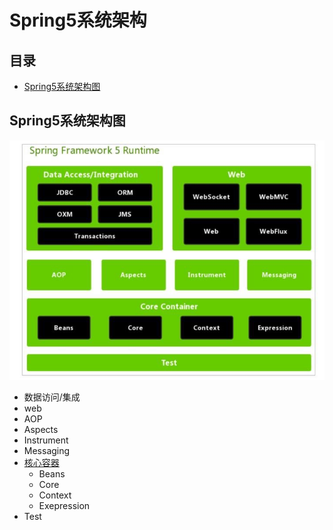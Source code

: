 # Spring5系统架构

## 目录

- [Spring5系统架构图](#Spring5系统架构图)

## Spring5系统架构图

![image-20200913134852082](../../assets/image-20200913134852082.png)

- 数据访问/集成
- web
- AOP
- Aspects
- Instrument
- Messaging
- [核心容器](011-Spring核心容器.md) 
  - Beans
  - Core
  - Context
  - Exepression
- Test

